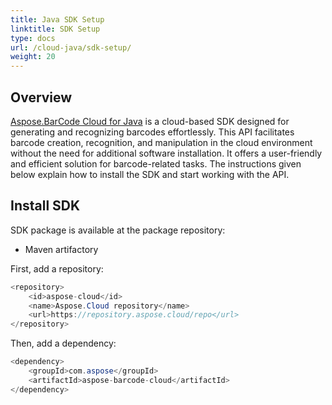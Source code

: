 ```yaml
---
title: Java SDK Setup
linktitle: SDK Setup
type: docs
url: /cloud-java/sdk-setup/
weight: 20
---
```


## **Overview**
[Aspose.BarCode Cloud for Java](https://products.aspose.cloud/barcode/java/) is a cloud-based SDK designed for generating and recognizing barcodes effortlessly. This API facilitates barcode creation, recognition, and manipulation in the cloud environment without the need for additional software installation. It offers a user-friendly and efficient solution for barcode-related tasks. The instructions given below explain how to install the SDK and start working with the API.

## **Install SDK**

SDK package is available at the package repository:

- Maven artifactory

First, add a repository:

```java
<repository>
    <id>aspose-cloud</id>
    <name>Aspose.Cloud repository</name>
    <url>https://repository.aspose.cloud/repo</url>
</repository>

```
Then, add a dependency:

```java
<dependency>
    <groupId>com.aspose</groupId>
    <artifactId>aspose-barcode-cloud</artifactId>
</dependency>
```
